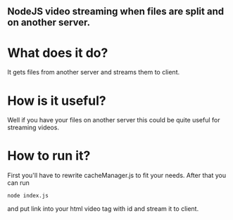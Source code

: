 ## NodeJS video streaming when files are split and on another server.
# What does it do?
It gets files from another server and streams them to client.
# How is it useful?
Well if you have your files on another server this could be quite useful for streaming videos.
# How to run it?
First you'll have to rewrite cacheManager.js to fit your needs. After that you can run 
```
node index.js
```
and put link into your html video tag with id and stream it to client.